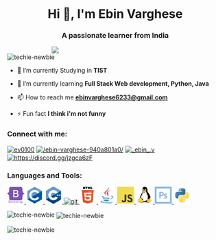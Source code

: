 <h1 align="center">Hi 👋, I'm Ebin Varghese</h1>
<h3 align="center">A passionate learner from India</h3>
<img align="right" width="400" src="https://i.gifer.com/GYny.gif">
<p align="left"> <img src="https://komarev.com/ghpvc/?username=techie-newbie&label=Profile%20views&color=0e75b6&style=flat" alt="techie-newbie" /> </p>

- 🔭 I’m currently Studying in **TIST**

- 🌱 I’m currently learning **Full Stack Web development, Python, Java**

- 📫 How to reach me **ebinvarghese6233@gmail.com**

- ⚡ Fun fact **I think i'm not funny**

<h3 align="left">Connect with me:</h3>
<p align="left">
<a href="https://twitter.com/ev0100" target="blank"><img align="center" src="https://raw.githubusercontent.com/rahuldkjain/github-profile-readme-generator/master/src/images/icons/Social/twitter.svg" alt="ev0100" height="30" width="40" /></a>
<a href="https://linkedin.com/in//ebin-varghese-940a801a0/" target="blank"><img align="center" src="https://raw.githubusercontent.com/rahuldkjain/github-profile-readme-generator/master/src/images/icons/Social/linked-in-alt.svg" alt="/ebin-varghese-940a801a0/" height="30" width="40" /></a>
<a href="https://instagram.com/_ebin_.v" target="blank"><img align="center" src="https://raw.githubusercontent.com/rahuldkjain/github-profile-readme-generator/master/src/images/icons/Social/instagram.svg" alt="_ebin_.v" height="30" width="40" /></a>
<a href="https://discord.gg/https://discord.gg/jzgca6zF" target="blank"><img align="center" src="https://raw.githubusercontent.com/rahuldkjain/github-profile-readme-generator/master/src/images/icons/Social/discord.svg" alt="https://discord.gg/jzgca6zF" height="30" width="40" /></a>
</p>

<h3 align="left">Languages and Tools:</h3>
<p align="left"> <a href="https://getbootstrap.com" target="_blank" rel="noreferrer"> <img src="https://raw.githubusercontent.com/devicons/devicon/master/icons/bootstrap/bootstrap-plain-wordmark.svg" alt="bootstrap" width="40" height="40"/> </a> <a href="https://www.cprogramming.com/" target="_blank" rel="noreferrer"> <img src="https://raw.githubusercontent.com/devicons/devicon/master/icons/c/c-original.svg" alt="c" width="40" height="40"/> </a> <a href="https://www.w3schools.com/cpp/" target="_blank" rel="noreferrer"> <img src="https://raw.githubusercontent.com/devicons/devicon/master/icons/cplusplus/cplusplus-original.svg" alt="cplusplus" width="40" height="40"/> </a> <a href="https://git-scm.com/" target="_blank" rel="noreferrer"> <img src="https://www.vectorlogo.zone/logos/git-scm/git-scm-icon.svg" alt="git" width="40" height="40"/> </a> <a href="https://www.w3.org/html/" target="_blank" rel="noreferrer"> <img src="https://raw.githubusercontent.com/devicons/devicon/master/icons/html5/html5-original-wordmark.svg" alt="html5" width="40" height="40"/> </a> <a href="https://www.java.com" target="_blank" rel="noreferrer"> <img src="https://raw.githubusercontent.com/devicons/devicon/master/icons/java/java-original.svg" alt="java" width="40" height="40"/> </a> <a href="https://developer.mozilla.org/en-US/docs/Web/JavaScript" target="_blank" rel="noreferrer"> <img src="https://raw.githubusercontent.com/devicons/devicon/master/icons/javascript/javascript-original.svg" alt="javascript" width="40" height="40"/> </a> <a href="https://www.linux.org/" target="_blank" rel="noreferrer"> <img src="https://raw.githubusercontent.com/devicons/devicon/master/icons/linux/linux-original.svg" alt="linux" width="40" height="40"/> </a> <a href="https://www.photoshop.com/en" target="_blank" rel="noreferrer"> <img src="https://raw.githubusercontent.com/devicons/devicon/master/icons/photoshop/photoshop-line.svg" alt="photoshop" width="40" height="40"/> </a> <a href="https://www.python.org" target="_blank" rel="noreferrer"> <img src="https://raw.githubusercontent.com/devicons/devicon/master/icons/python/python-original.svg" alt="python" width="40" height="40"/> </a> </p>

<p><img align="left" src="https://github-readme-stats.vercel.app/api/top-langs?username=techie-newbie&show_icons=true&locale=en&layout=compact" alt="techie-newbie" /></p>

<p>&nbsp;<img align="center" src="https://github-readme-stats.vercel.app/api?username=techie-newbie&show_icons=true&locale=en" alt="techie-newbie" /></p>

<p><img align="center" src="https://github-readme-streak-stats.herokuapp.com/?user=techie-newbie&" alt="techie-newbie" /></p>
